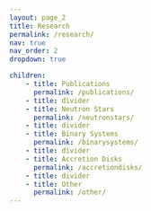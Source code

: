 ```yaml
---
layout: page_2
title: Research
permalink: /research/
nav: true
nav_order: 2
dropdown: true

children:
    - title: Publications
      permalink: /publications/
    - title: divider
    - title: Neutron Stars
      permalink: /neutronstars/
    - title: divider
    - title: Binary Systems
      permalink: /binarysystems/
    - title: divider
    - title: Accretion Disks
      permalink: /accretiondisks/
    - title: divider
    - title: Other
      permalink: /other/
---
```



